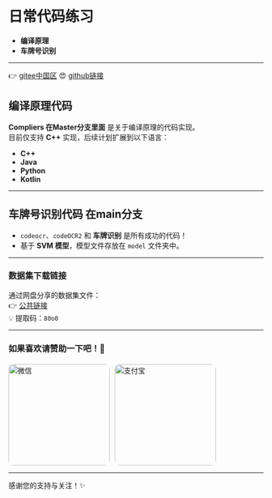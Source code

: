 # 日常代码练习

- **编译原理**
- **车牌号识别**

---
👉 [gitee中国区](https://gitee.com/hearotop/daytest.git) 
😍 [github链接](https://github.com/hearotop/daytest.git) 

## 编译原理代码

**Compliers 在Master分支里面** 是关于编译原理的代码实现。  
目前仅支持 **C++** 实现，后续计划扩展到以下语言：  
- **C++**
- **Java**
- **Python**
- **Kotlin**

---

## 车牌号识别代码 在main分支

- `codeocr`、`codeOCR2` 和 **车牌识别** 是所有成功的代码！  
- 基于 **SVM 模型**，模型文件存放在 `model` 文件夹中。

---

### 数据集下载链接

通过网盘分享的数据集文件：  
👉 [公共链接](https://pan.baidu.com/s/1RJQHHb6fUjQrdrAw9RRZAQ?pwd=80o0)  
💡 提取码：`80o0`

---

### 如果喜欢请赞助一下吧！🫠

<div style="display: flex; gap: 10px; margin-top: 20px;">
    <img src="https://gitee.com/hearotop/daytest/raw/main/wx.jpg" alt="微信" style="width: 200px; height: 200px; border-radius: 10px;">
    <img src="https://gitee.com/hearotop/daytest/raw/main/zfb.jpg" alt="支付宝" style="width: 200px; height: 200px; border-radius: 10px;">
</div>

---

感谢您的支持与关注！✨
